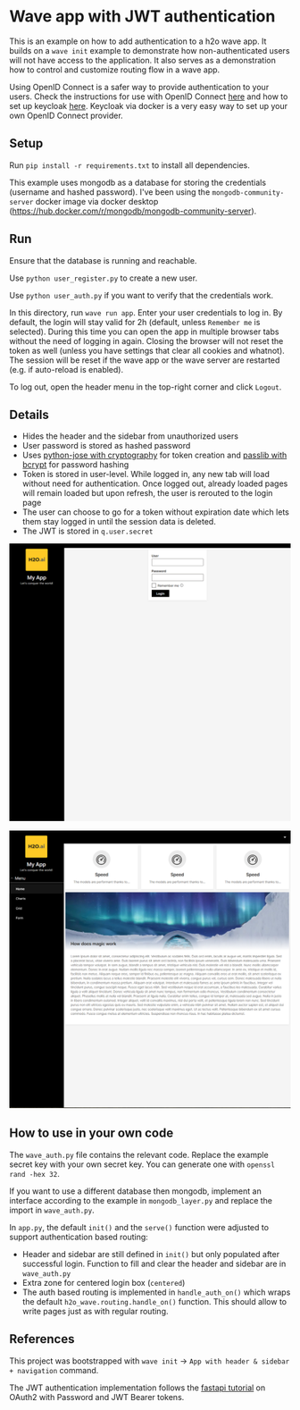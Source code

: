 # Wave app with JWT authentication
This is an example on how to add authentication to a h2o wave app. It builds on a `wave init` example to demonstrate how non-authenticated users will not have access to the application. It also serves as a demonstration how to control and customize routing flow in a wave app.

Using OpenID Connect is a safer way to provide authentication to your users. Check the instructions for use with OpenID Connect [here](https://wave.h2o.ai/docs/security#single-sign-on) and how to set up keycloak [here](https://wave.h2o.ai/docs/development/#using-openid-connect). Keycloak via docker is a very easy way to set up your own OpenID Connect provider.

## Setup
Run `pip install -r requirements.txt` to install all dependencies.

This example uses mongodb as a database for storing the credentials (username and hashed password). I've been using the `mongodb-community-server` docker image via docker desktop (https://hub.docker.com/r/mongodb/mongodb-community-server).

## Run
Ensure that the database is running and reachable.

Use `python user_register.py` to create a new user.

Use `python user_auth.py` if you want to verify that the credentials work.

In this directory, run `wave run app`. Enter your user credentials to log in. By default, the login will stay valid for 2h (default, unless `Remember me` is selected). During this time you can open the app in multiple browser tabs without the need of logging in again. Closing the browser will not reset the token as well (unless you have settings that clear all cookies and whatnot). The session will be reset if the wave app or the wave server are restarted (e.g. if auto-reload is enabled).

To log out, open the header menu in the top-right corner and click `Logout`.

## Details
- Hides the header and the sidebar from unauthorized users
- User password is stored as hashed password
- Uses [python-jose with cryptography](https://pypi.org/project/python-jose/) for token creation and [passlib with bcrypt](https://pypi.org/project/passlib/) for password hashing
- Token is stored in user-level. While logged in, any new tab will load without need for authentication. Once logged out, already loaded pages will remain loaded but upon refresh, the user is rerouted to the login page
- The user can choose to go for a token without expiration date which lets them stay logged in until the session data is deleted.
- The JWT is stored in `q.user.secret`

![before_login.png](img/before_login.png)

![after_login.png](img/after_login.png)

## How to use in your own code
The `wave_auth.py` file contains the relevant code. Replace the example secret key with your own secret key. You can generate one with `openssl rand -hex 32`.

If you want to use a different database then mongodb, implement an interface according to the example in `mongodb_layer.py` and replace the import in `wave_auth.py`.

In `app.py`, the default `init()` and the `serve()` function were adjusted to support authentication based routing:
- Header and sidebar are still defined in `init()` but only populated after successful login. Function to fill and clear the header and sidebar are in `wave_auth.py`
- Extra zone for centered login box (`centered`)
- The auth based routing is implemented in `handle_auth_on()` which wraps the default `h2o_wave.routing.handle_on()` function. This should allow to write pages just as with regular routing.


## References
This project was bootstrapped with `wave init` -> `App with header & sidebar + navigation` command.

The JWT authentication implementation follows the [fastapi tutorial](https://fastapi.tiangolo.com/tutorial/security/oauth2-jwt/) on OAuth2 with Password and JWT Bearer tokens.

